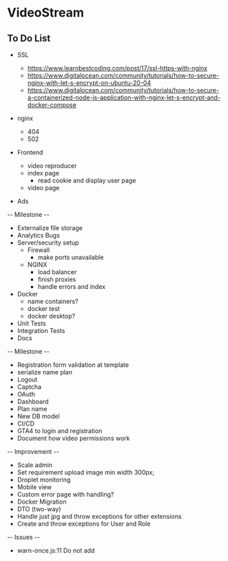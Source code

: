 # VideoStream

## To Do List

* SSL
  * https://www.learnbestcoding.com/post/17/ssl-https-with-nginx
  * https://www.digitalocean.com/community/tutorials/how-to-secure-nginx-with-let-s-encrypt-on-ubuntu-20-04
  * https://www.digitalocean.com/community/tutorials/how-to-secure-a-containerized-node-js-application-with-nginx-let-s-encrypt-and-docker-compose
* nginx
  * 404
  * 502
* Frontend

  * video reproducer
  * index page 
    * read cookie and display user page
  * video page
* Ads

-- Milestone --

* Externalize file storage
* Analytics Bugs
* Server/security setup
  * Firewall
    * make ports unavailable
  * NGINX
    * load balancer
    * finish proxies
    * handle errors and index
* Docker
  * name containers?
  * docker test
  * docker desktop?
* Unit Tests
* Integration Tests
* Docs

-- Milestone --

* Registration form validation at template
* serialize name plan
* Logout
* Captcha
* OAuth
* Dashboard
* Plan name
* New DB model
* CI/CD
* GTA4 to login and registration
* Document how video permissions work

-- Improvement --

* Scale admin
* Set requirement upload image min width 300px;
* Droplet monitoring
* Mobile view
* Custom error page with handling?
* Docker Migration
* DTO (two-way)
* Handle just jpg and throw exceptions for other extensions
* Create and throw exceptions for User and Role

-- Issues --

* warn-once.js:11  Do not add <script> tags using next/head (see <script> tag with src="https://www.googletagmanager.com/gtag/js?id=G-8F2W27LGV5"). Use next/script instead. 
* WebSocket connection to 'ws://127.0.0.1:8082/_next/webpack-hmr' failed: 
  init @ websocket.js:60

## Database setup

```
mysql> create database db_example; -- Creates the new database
mysql> create user 'springuser'@'%' identified by 'ThePassword'; -- Creates the user
mysql> grant all on db_example.* to 'springuser'@'%'; -- Gives all privileges to the new user on the newly created database
```

## Commands

Apply migration

```
mvn flyway:migrate
```

Build executable jar
```
mvn clean compile assembly:single

or

mvn clean package
```

Run jar

```
java -jar target/VideoStream-1.0-SNAPSHOT-jar-with-dependencies.jar

or

java -jar target/VideoStream-1.0-SNAPSHOT.jar
```

Systemctl service
```
systemctl status video_stream
systemctl start video_stream
systemctl stop video_stream
```

## Tutorials

Digital Ocean Server Setup:
<https://www.digitalocean.com/community/tutorials/initial-server-setup-with-ubuntu-22-04>

Run spring boot as service:
<https://www.springcloud.io/post/2022-02/running-as-system-service/#gsc.tab=0>

Ubuntu firewall:
<https://ubuntu.com/server/docs/security-firewall>

SQL relationships:
<https://medium.com/@emekadc/how-to-implement-one-to-one-one-to-many-and-many-to-many-relationships-when-designing-a-database-9da2de684710>

Spring Security Mysql:
<https://medium.com/@gustavo.ponce.ch/spring-boot-spring-mvc-spring-security-mysql-a5d8545d837d>

Access control by user roles:
<https://www.baeldung.com/spring-security-method-security>

Next js pre-rendering

<https://nextjs.org/learn/basics/data-fetching/pre-rendering>

Install docker compose ubuntu

<https://docs.docker.com/engine/install/ubuntu/>

<https://www.digitalocean.com/community/tutorials/how-to-install-and-use-docker-compose-on-ubuntu-22-04>

## Deployment steps

1. Create droplet

2. Generate SSH key

3. Create ubuntu user
	```
	adduser videostream
	usermod -aG sudo videostream
	```

4. Set up firewall
	```
	ufw allow OpenSSH
	ufw enable
	```
	Verify:
	```
	ufw status
	```

3. Copy SSH key to github account to grant access to github from the droplet

4. Clone repository

5. Install maven

```
sudo apt update
sudo apt install maven
```

6. Create swap file to enable mysql to work
(1Gb)

```
 free -m
 swapon -s
 swapon -show
 dd if=/dev/zero of=/swapfile bs=1024 count=1048576
 chmod 600 /swapfile
 mkswap /swapfile
 swapon /swapfile
 
 nano /etc/fstab
 # Add this line
 /swapfile swap swap defaults 0 0
 
 # Verify with:
 free -m
```

7. Install MySQL

```
sudo apt update
sudo apt install mysql-server
sudo systemctl start mysql.service
```

8. Create mysql springuser credentials

9. Copy flyway.conf and application.properties (ignored files)

10. Run migrations
	1. Might need to populate hibernate_sequence
	```
	INSERT INTO hibernate_sequence VALUES (99);
	```

11. Create VideoStreamData folder at the same level of the repository

12. Build executable jar

13. Might need to set a high number in the hibernate sequence table to avoid having problems with ids

14. Run as service

Create files:

mkdir shell-scripts
cd shell-scripts

start.sh
```
#!/bin/bash
export JAVA_HOME=/usr/lib/jvm/java-11-openjdk-amd64/bin/java
export PATH=$JAVA_HOME/bin:$PATH
APP_NAME=video_stream
nohup java -jar /home/videostream/VideoStream/target/VideoStream-1.0-SNAPSHOT-jar-with-dependencies.jar > video_stream.log 2>&1 &
echo "$APP_NAME is running"
```

stop.sh
```
#!/bin/bash
APP_NAME=video_stream
pid=`ps -ef | grep $APP_NAME | grep -v grep | awk '{print $2}'`
  
if [ -z "${pid}" ]; then
   echo "$APP_NAME is not running"
else
    echo "kill thread...$pid"
    kill -9 $pid
fi
```

restart.sh
```
#!/bin/bash
APP_NAME=video_stream
pid=`ps -ef | grep $APP_NAME | grep -v grep | awk '{print $2}'`
  
if [ -z "${pid}" ]; then
   echo "$APP_NAME is not running"
else
    echo "kill thread...$pid"
    kill -9 $pid
fi

nohup java -jar /home/videostream/VideoStream/target/VideoStream-1.0-SNAPSHOT-jar-with-dependencies.jar > video_stream.log 2>&1 &
echo "$APP_NAME is running"
```

Grant access to the shell scripts:

```
chmod 777 start.sh
chmod 777 stop.sh
chmod 777 restart.sh
```

at /usr/lib/systemd/system/video_stream.service:

[Unit]
Description=video_stream
After=syslog.target network.target remote-fs.target nss-lookup.target

[Service]
Type=forking
ExecStart=/home/videostream/shell-scripts/start.sh
ExecReload=/home/videostream/shell-scripts/restart.sh
ExecStop=/home/videostream/shell-scripts/stop.sh
PrivateTmp=true

[Install]
WantedBy=multi-user.target

Reload systemctl:
```
sudo systemctl daemon-reload
```
### Docker compose deployment

1. Install docker compose

2. Run:

   ```
   sudo docker compose -f production.yml up -d
   ```

   

# Free domain movies sites

<http://www.publicdomaintorrents.info/index.html>

<https://archive.org/details/feature_films>
